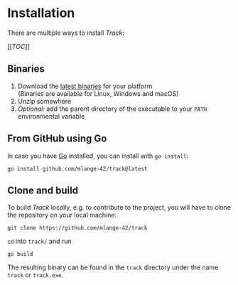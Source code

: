 # Installation

There are multiple ways to install *Track*:

[[_TOC_]]

## Binaries

1. Download the [latest binaries](https://github.com/mlange-42/track/releases) for your platform  
   (Binaries are available for Linux, Windows and macOS)
2. Unzip somewhere
3. *Optional:* add the parent directory of the executable to your `PATH` environmental variable

## From GitHub using Go

In case you have [Go](https://go.dev/) installed, you can install with `go install`:

```
go install github.com/mlange-42/track@latest
```

## Clone and build

To build *Track* locally, e.g. to contribute to the project, you will have to clone the repository on your local machine:

```
git clone https://github.com/mlange-42/track
```

`cd` into `track/` and run

```
go build
```

The resulting binary can be found in the `track` directory under the name `track` or `track.exe`.
